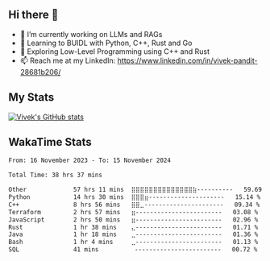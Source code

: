 ## Hi there 👋

- 🔭 I’m currently working on LLMs and RAGs
- 🌱 Learning to BUIDL with Python, C++, Rust and Go 
- 🤔 Exploring Low-Level Programming using C++ and Rust 
- 📫 Reach me at my LinkedIn: https://www.linkedin.com/in/vivek-pandit-28681b206/

## My Stats
[![Vivek's GitHub stats](https://github-readme-stats.vercel.app/api?username=ipanditi&show_icons=true&theme=dark)](https://ipanditi.github.io/)

## WakaTime Stats
<!--START_SECTION:waka-->

```txt
From: 16 November 2023 - To: 15 November 2024

Total Time: 38 hrs 37 mins

Other             57 hrs 11 mins  ⣿⣿⣿⣿⣿⣿⣿⣿⣿⣿⣿⣿⣿⣿⣷----------   59.69 %
Python            14 hrs 30 mins  ⣿⣿⣿⣶---------------------   15.14 %
C++               8 hrs 56 mins   ⣿⣿⣀----------------------   09.34 %
Terraform         2 hrs 57 mins   ⣶------------------------   03.08 %
JavaScript        2 hrs 50 mins   ⣶------------------------   02.96 %
Rust              1 hr 38 mins    ⣄------------------------   01.71 %
Java              1 hr 18 mins    ⣀------------------------   01.36 %
Bash              1 hr 4 mins     ⣀------------------------   01.13 %
SQL               41 mins          ------------------------   00.72 %
```

<!--END_SECTION:waka-->


